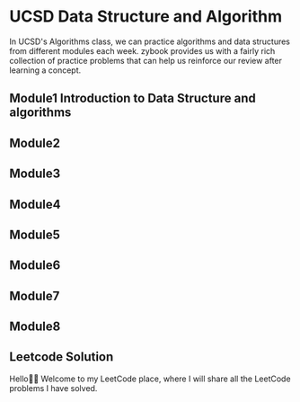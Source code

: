 # UCSD Data Structure and Algorithm
In UCSD's Algorithms class, we can practice algorithms and data structures from different modules each week. zybook provides us with a fairly rich collection of practice problems that can help us reinforce our review after learning a concept.

## Module1 Introduction to Data Structure and algorithms

## Module2

## Module3

## Module4

## Module5

## Module6

## Module7

## Module8



##  Leetcode Solution 
Hello👋🏻 Welcome to my LeetCode place, where I will share all the LeetCode problems I have solved.


